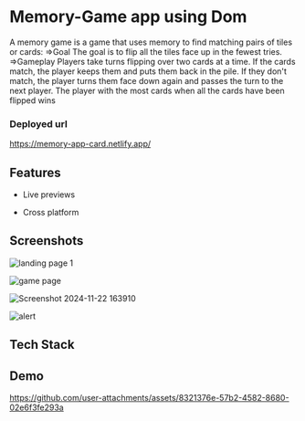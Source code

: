 
# Memory-Game app using Dom
A memory game is a game that uses memory to find matching pairs of tiles or cards: 
=>Goal
The goal is to flip all the tiles face up in the fewest tries. 
=>Gameplay
Players take turns flipping over two cards at a time. If the cards match, the player keeps them and puts them back in the pile. If they don't match, the player turns them face down again and passes the turn to the next player. The player with the most cards when all the cards have been flipped wins


### Deployed url
https://memory-app-card.netlify.app/


## Features


- Live previews

- Cross platform


## Screenshots

![landing page 1](https://github.com/user-attachments/assets/fecb9e39-9d7f-4733-80c0-ed2185591431)

![game page](https://github.com/user-attachments/assets/38063cf7-826f-4899-9abd-86d2ec55a007)

![Screenshot 2024-11-22 163910](https://github.com/user-attachments/assets/1967cc7d-3eb4-4f0c-98d9-740b66bcdb2c)

![alert](https://github.com/user-attachments/assets/dc34890a-e5e2-454f-bce7-6015f02038a9)

## Tech Stack


## Demo

https://github.com/user-attachments/assets/8321376e-57b2-4582-8680-02e6f3fe293a

